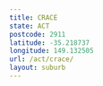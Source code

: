 ```yaml
---
title: CRACE
state: ACT
postcode: 2911
latitude: -35.218737
longitude: 149.132505
url: /act/crace/
layout: suburb
---
```

